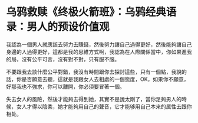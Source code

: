 # 乌鸦救赎《终极火箭班》：乌鸦经典语录：男人的预设价值观

我認為一個男人就應該去努力去賺錢，然後努力讓自己過得更好，然後能夠讓自己身邊的人過得更好，這都是我的思維方式啊，我認為在人際關係當中，你如果進我的局，沒有公平可言，沒有對不對，只有服不服。

不要跟我去談什麼公平對錯，我沒有時間跟你去探討這些，只有一個點，我說的話，你是否願意去聽，這就是我跟女人去相處的一個態度，OK，如果你不願意，好那我也不強求，你可以離開，你必須要冒著一個。

失去女人的風險，然後才能夠去得到她，其實不是說太剛了，當你足夠男人的時候，女人才得以陰柔，她才能夠用自己的聲音，它才能够用自己本来的属性去跟你相处。

